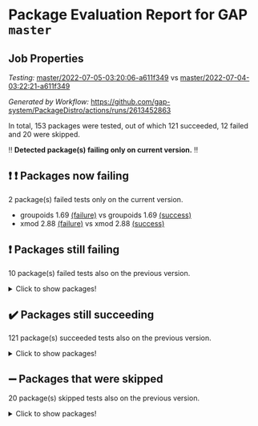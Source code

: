 # Package Evaluation Report for GAP `master`

## Job Properties

*Testing:* [master/2022-07-05-03:20:06-a611f349](https://github.com/gap-system/PackageDistro/blob/data/reports/master/2022-07-05-03:20:06-a611f349) vs [master/2022-07-04-03:22:21-a611f349](https://github.com/gap-system/PackageDistro/blob/data/reports/master/2022-07-04-03:22:21-a611f349)

*Generated by Workflow:* https://github.com/gap-system/PackageDistro/actions/runs/2613452863

In total, 153 packages were tested, out of which 121 succeeded, 12 failed and 20 were skipped.

:bangbang: **Detected package(s) failing only on current version.** :bangbang:

## :exclamation: :exclamation: Packages now failing

2 package(s) failed tests only on the current version.
- groupoids 1.69 [(failure)](https://github.com/gap-system/PackageDistro/runs/7189349070?check_suite_focus=true) vs groupoids 1.69 [(success)](https://github.com/gap-system/PackageDistro/runs/7173452905?check_suite_focus=true)
- xmod 2.88 [(failure)](https://github.com/gap-system/PackageDistro/runs/7189352522?check_suite_focus=true) vs xmod 2.88 [(success)](https://github.com/gap-system/PackageDistro/runs/7173456214?check_suite_focus=true)

## :exclamation: Packages still failing

10 package(s) failed tests also on the previous version.
<details><summary>Click to show packages!</summary>

- fining 1.4.1 [(failure)](https://github.com/gap-system/PackageDistro/runs/7189348657?check_suite_focus=true)
- francy 1.2.4 [(failure)](https://github.com/gap-system/PackageDistro/runs/7189348824?check_suite_focus=true)
- hap 1.43 [(failure)](https://github.com/gap-system/PackageDistro/runs/7189349195?check_suite_focus=true)
- normalizinterface 1.3.2 [(failure)](https://github.com/gap-system/PackageDistro/runs/7189350631?check_suite_focus=true)
- packagemanager 1.2 [(failure)](https://github.com/gap-system/PackageDistro/runs/7189350883?check_suite_focus=true)
- qpa 1.33 [(failure)](https://github.com/gap-system/PackageDistro/runs/7189351233?check_suite_focus=true)
- rcwa 4.6.4 [(failure)](https://github.com/gap-system/PackageDistro/runs/7189351394?check_suite_focus=true)
- recog 1.3.2 [(failure)](https://github.com/gap-system/PackageDistro/runs/7189351496?check_suite_focus=true)
- semigroups 4.0.0 [(failure)](https://github.com/gap-system/PackageDistro/runs/7189351729?check_suite_focus=true)
- ugaly 4.0.2 [(failure)](https://github.com/gap-system/PackageDistro/runs/7189352296?check_suite_focus=true)
</details>

## :heavy_check_mark: Packages still succeeding

121 package(s) succeeded tests also on the previous version.
<details><summary>Click to show packages!</summary>

- ace 5.4 [(success)](https://github.com/gap-system/PackageDistro/runs/7189347378?check_suite_focus=true)
- aclib 1.3.2 [(success)](https://github.com/gap-system/PackageDistro/runs/7189347419?check_suite_focus=true)
- agt 0.2 [(success)](https://github.com/gap-system/PackageDistro/runs/7189347451?check_suite_focus=true)
- alnuth 3.2.1 [(success)](https://github.com/gap-system/PackageDistro/runs/7189347485?check_suite_focus=true)
- anupq 3.2.6 [(success)](https://github.com/gap-system/PackageDistro/runs/7189347512?check_suite_focus=true)
- atlasrep 2.1.2 [(success)](https://github.com/gap-system/PackageDistro/runs/7189347540?check_suite_focus=true)
- autodoc 2022.03.10 [(success)](https://github.com/gap-system/PackageDistro/runs/7189347577?check_suite_focus=true)
- automata 1.15 [(success)](https://github.com/gap-system/PackageDistro/runs/7189347616?check_suite_focus=true)
- automgrp 1.3.2 [(success)](https://github.com/gap-system/PackageDistro/runs/7189347647?check_suite_focus=true)
- autpgrp 1.10.2 [(success)](https://github.com/gap-system/PackageDistro/runs/7189347677?check_suite_focus=true)
- cap 2022.06-05 [(success)](https://github.com/gap-system/PackageDistro/runs/7189347699?check_suite_focus=true)
- caratinterface 2.3.3 [(success)](https://github.com/gap-system/PackageDistro/runs/7189347738?check_suite_focus=true)
- cddinterface 2020.06.24 [(success)](https://github.com/gap-system/PackageDistro/runs/7189347789?check_suite_focus=true)
- circle 1.6.5 [(success)](https://github.com/gap-system/PackageDistro/runs/7189347822?check_suite_focus=true)
- classicpres 1.22 [(success)](https://github.com/gap-system/PackageDistro/runs/7189347851?check_suite_focus=true)
- cohomolo 1.6.10 [(success)](https://github.com/gap-system/PackageDistro/runs/7189347873?check_suite_focus=true)
- congruence 1.2.4 [(success)](https://github.com/gap-system/PackageDistro/runs/7189347933?check_suite_focus=true)
- corelg 1.56 [(success)](https://github.com/gap-system/PackageDistro/runs/7189347962?check_suite_focus=true)
- crime 1.6 [(success)](https://github.com/gap-system/PackageDistro/runs/7189347989?check_suite_focus=true)
- crisp 1.4.5 [(success)](https://github.com/gap-system/PackageDistro/runs/7189348027?check_suite_focus=true)
- crypting 0.10 [(success)](https://github.com/gap-system/PackageDistro/runs/7189348078?check_suite_focus=true)
- cryst 4.1.24 [(success)](https://github.com/gap-system/PackageDistro/runs/7189348110?check_suite_focus=true)
- crystcat 1.1.9 [(success)](https://github.com/gap-system/PackageDistro/runs/7189348136?check_suite_focus=true)
- ctbllib 1.3.4 [(success)](https://github.com/gap-system/PackageDistro/runs/7189348173?check_suite_focus=true)
- cubefree 1.19 [(success)](https://github.com/gap-system/PackageDistro/runs/7189348196?check_suite_focus=true)
- curlinterface 2.2.2 [(success)](https://github.com/gap-system/PackageDistro/runs/7189348244?check_suite_focus=true)
- cvec 2.7.5 [(success)](https://github.com/gap-system/PackageDistro/runs/7189348289?check_suite_focus=true)
- datastructures 0.2.7 [(success)](https://github.com/gap-system/PackageDistro/runs/7189348314?check_suite_focus=true)
- deepthought 1.0.5 [(success)](https://github.com/gap-system/PackageDistro/runs/7189348335?check_suite_focus=true)
- design 1.7 [(success)](https://github.com/gap-system/PackageDistro/runs/7189348367?check_suite_focus=true)
- difsets 2.3.1 [(success)](https://github.com/gap-system/PackageDistro/runs/7189348397?check_suite_focus=true)
- digraphs 1.5.3 [(success)](https://github.com/gap-system/PackageDistro/runs/7189348421?check_suite_focus=true)
- edim 1.3.5 [(success)](https://github.com/gap-system/PackageDistro/runs/7189348458?check_suite_focus=true)
- example 4.3.1 [(success)](https://github.com/gap-system/PackageDistro/runs/7189348489?check_suite_focus=true)
- factint 1.6.3 [(success)](https://github.com/gap-system/PackageDistro/runs/7189348523?check_suite_focus=true)
- ferret 1.0.8 [(success)](https://github.com/gap-system/PackageDistro/runs/7189348564?check_suite_focus=true)
- fga 1.4.0 [(success)](https://github.com/gap-system/PackageDistro/runs/7189348606?check_suite_focus=true)
- float 1.0.3 [(success)](https://github.com/gap-system/PackageDistro/runs/7189348686?check_suite_focus=true)
- format 1.4.3 [(success)](https://github.com/gap-system/PackageDistro/runs/7189348720?check_suite_focus=true)
- forms 1.2.7 [(success)](https://github.com/gap-system/PackageDistro/runs/7189348746?check_suite_focus=true)
- fplsa 1.2.5 [(success)](https://github.com/gap-system/PackageDistro/runs/7189348775?check_suite_focus=true)
- fr 2.4.8 [(success)](https://github.com/gap-system/PackageDistro/runs/7189348797?check_suite_focus=true)
- fwtree 1.3 [(success)](https://github.com/gap-system/PackageDistro/runs/7189348854?check_suite_focus=true)
- gbnp 1.0.5 [(success)](https://github.com/gap-system/PackageDistro/runs/7189348893?check_suite_focus=true)
- generalizedmorphismsforcap 2022.05-01 [(success)](https://github.com/gap-system/PackageDistro/runs/7189348937?check_suite_focus=true)
- genss 1.6.6 [(success)](https://github.com/gap-system/PackageDistro/runs/7189348967?check_suite_focus=true)
- gradedringforhomalg 2022.06-01 [(success)](https://github.com/gap-system/PackageDistro/runs/7189349008?check_suite_focus=true)
- grape 4.8.5 [(success)](https://github.com/gap-system/PackageDistro/runs/7189349028?check_suite_focus=true)
- grpconst 2.6.2 [(success)](https://github.com/gap-system/PackageDistro/runs/7189349099?check_suite_focus=true)
- guarana 0.96.3 [(success)](https://github.com/gap-system/PackageDistro/runs/7189349136?check_suite_focus=true)
- guava 3.16 [(success)](https://github.com/gap-system/PackageDistro/runs/7189349156?check_suite_focus=true)
- hapcryst 0.1.14 [(success)](https://github.com/gap-system/PackageDistro/runs/7189349231?check_suite_focus=true)
- hecke 1.5.3 [(success)](https://github.com/gap-system/PackageDistro/runs/7189349253?check_suite_focus=true)
- help 3.5 [(success)](https://github.com/gap-system/PackageDistro/runs/7189349294?check_suite_focus=true)
- idrel 2.44 [(success)](https://github.com/gap-system/PackageDistro/runs/7189349324?check_suite_focus=true)
- images 1.3.1 [(success)](https://github.com/gap-system/PackageDistro/runs/7189349354?check_suite_focus=true)
- intpic 0.3.0 [(success)](https://github.com/gap-system/PackageDistro/runs/7189349409?check_suite_focus=true)
- io 4.7.2 [(success)](https://github.com/gap-system/PackageDistro/runs/7189349448?check_suite_focus=true)
- irredsol 1.4.3 [(success)](https://github.com/gap-system/PackageDistro/runs/7189349485?check_suite_focus=true)
- json 2.1.0 [(success)](https://github.com/gap-system/PackageDistro/runs/7189349528?check_suite_focus=true)
- jupyterkernel 1.4.1 [(success)](https://github.com/gap-system/PackageDistro/runs/7189349563?check_suite_focus=true)
- jupyterviz 1.5.1 [(success)](https://github.com/gap-system/PackageDistro/runs/7189349598?check_suite_focus=true)
- kan 1.34 [(success)](https://github.com/gap-system/PackageDistro/runs/7189349645?check_suite_focus=true)
- kbmag 1.5.9 [(success)](https://github.com/gap-system/PackageDistro/runs/7189349710?check_suite_focus=true)
- laguna 3.9.5 [(success)](https://github.com/gap-system/PackageDistro/runs/7189349742?check_suite_focus=true)
- liealgdb 2.2.1 [(success)](https://github.com/gap-system/PackageDistro/runs/7189349783?check_suite_focus=true)
- liepring 2.6 [(success)](https://github.com/gap-system/PackageDistro/runs/7189349813?check_suite_focus=true)
- liering 2.4.2 [(success)](https://github.com/gap-system/PackageDistro/runs/7189349850?check_suite_focus=true)
- linearalgebraforcap 2022.06-03 [(success)](https://github.com/gap-system/PackageDistro/runs/7189349879?check_suite_focus=true)
- loops 3.4.1 [(success)](https://github.com/gap-system/PackageDistro/runs/7189349927?check_suite_focus=true)
- lpres 1.0.3 [(success)](https://github.com/gap-system/PackageDistro/runs/7189349965?check_suite_focus=true)
- majoranaalgebras 1.4 [(success)](https://github.com/gap-system/PackageDistro/runs/7189349988?check_suite_focus=true)
- mapclass 1.4.5 [(success)](https://github.com/gap-system/PackageDistro/runs/7189350018?check_suite_focus=true)
- matgrp 0.64 [(success)](https://github.com/gap-system/PackageDistro/runs/7189350056?check_suite_focus=true)
- modisom 2.5.2 [(success)](https://github.com/gap-system/PackageDistro/runs/7189350098?check_suite_focus=true)
- modulepresentationsforcap 2022.05-03 [(success)](https://github.com/gap-system/PackageDistro/runs/7189350137?check_suite_focus=true)
- monoidalcategories 2022.06-07 [(success)](https://github.com/gap-system/PackageDistro/runs/7189350205?check_suite_focus=true)
- nconvex 2020.11-04 [(success)](https://github.com/gap-system/PackageDistro/runs/7189350354?check_suite_focus=true)
- nilmat 1.4.1 [(success)](https://github.com/gap-system/PackageDistro/runs/7189350466?check_suite_focus=true)
- nock 1.5 [(success)](https://github.com/gap-system/PackageDistro/runs/7189350537?check_suite_focus=true)
- nq 2.5.8 [(success)](https://github.com/gap-system/PackageDistro/runs/7189350702?check_suite_focus=true)
- numericalsgps 1.3.0 [(success)](https://github.com/gap-system/PackageDistro/runs/7189350768?check_suite_focus=true)
- openmath 11.5.1 [(success)](https://github.com/gap-system/PackageDistro/runs/7189350813?check_suite_focus=true)
- orb 4.8.4 [(success)](https://github.com/gap-system/PackageDistro/runs/7189350847?check_suite_focus=true)
- patternclass 2.4.2 [(success)](https://github.com/gap-system/PackageDistro/runs/7189350922?check_suite_focus=true)
- permut 2.0.4 [(success)](https://github.com/gap-system/PackageDistro/runs/7189350960?check_suite_focus=true)
- polenta 1.3.10 [(success)](https://github.com/gap-system/PackageDistro/runs/7189351011?check_suite_focus=true)
- polymaking 0.8.6 [(success)](https://github.com/gap-system/PackageDistro/runs/7189351070?check_suite_focus=true)
- primgrp 3.4.2 [(success)](https://github.com/gap-system/PackageDistro/runs/7189351122?check_suite_focus=true)
- profiling 2.5.0 [(success)](https://github.com/gap-system/PackageDistro/runs/7189351181?check_suite_focus=true)
- quagroup 1.8.3 [(success)](https://github.com/gap-system/PackageDistro/runs/7189351288?check_suite_focus=true)
- radiroot 2.9 [(success)](https://github.com/gap-system/PackageDistro/runs/7189351331?check_suite_focus=true)
- rds 1.8 [(success)](https://github.com/gap-system/PackageDistro/runs/7189351449?check_suite_focus=true)
- repndecomp 1.2.1 [(success)](https://github.com/gap-system/PackageDistro/runs/7189351546?check_suite_focus=true)
- repsn 3.1.0 [(success)](https://github.com/gap-system/PackageDistro/runs/7189351597?check_suite_focus=true)
- resclasses 4.7.2 [(success)](https://github.com/gap-system/PackageDistro/runs/7189351651?check_suite_focus=true)
- scscp 2.3.1 [(success)](https://github.com/gap-system/PackageDistro/runs/7189351694?check_suite_focus=true)
- sglppow 2.2 [(success)](https://github.com/gap-system/PackageDistro/runs/7189351761?check_suite_focus=true)
- sgpviz 0.999.5 [(success)](https://github.com/gap-system/PackageDistro/runs/7189351788?check_suite_focus=true)
- simpcomp 2.1.14 [(success)](https://github.com/gap-system/PackageDistro/runs/7189351811?check_suite_focus=true)
- singular 2020.12.18 [(success)](https://github.com/gap-system/PackageDistro/runs/7189351850?check_suite_focus=true)
- sla 1.5.3 [(success)](https://github.com/gap-system/PackageDistro/runs/7189351880?check_suite_focus=true)
- smallgrp 1.5 [(success)](https://github.com/gap-system/PackageDistro/runs/7189351932?check_suite_focus=true)
- smallsemi 0.6.13 [(success)](https://github.com/gap-system/PackageDistro/runs/7189351952?check_suite_focus=true)
- sonata 2.9.4 [(success)](https://github.com/gap-system/PackageDistro/runs/7189351976?check_suite_focus=true)
- sophus 1.25 [(success)](https://github.com/gap-system/PackageDistro/runs/7189352006?check_suite_focus=true)
- spinsym 1.5.2 [(success)](https://github.com/gap-system/PackageDistro/runs/7189352042?check_suite_focus=true)
- symbcompcc 1.3.2 [(success)](https://github.com/gap-system/PackageDistro/runs/7189352075?check_suite_focus=true)
- thelma 1.3 [(success)](https://github.com/gap-system/PackageDistro/runs/7189352119?check_suite_focus=true)
- tomlib 1.2.9 [(success)](https://github.com/gap-system/PackageDistro/runs/7189352160?check_suite_focus=true)
- toric 1.9.5 [(success)](https://github.com/gap-system/PackageDistro/runs/7189352201?check_suite_focus=true)
- transgrp 3.6.2 [(success)](https://github.com/gap-system/PackageDistro/runs/7189352246?check_suite_focus=true)
- unipot 1.5 [(success)](https://github.com/gap-system/PackageDistro/runs/7189352335?check_suite_focus=true)
- unitlib 4.1.0 [(success)](https://github.com/gap-system/PackageDistro/runs/7189352373?check_suite_focus=true)
- utils 0.72 [(success)](https://github.com/gap-system/PackageDistro/runs/7189352403?check_suite_focus=true)
- uuid 0.7 [(success)](https://github.com/gap-system/PackageDistro/runs/7189352434?check_suite_focus=true)
- walrus 0.9991 [(success)](https://github.com/gap-system/PackageDistro/runs/7189352467?check_suite_focus=true)
- wedderga 4.10.2 [(success)](https://github.com/gap-system/PackageDistro/runs/7189352497?check_suite_focus=true)
- xmodalg 1.22 [(success)](https://github.com/gap-system/PackageDistro/runs/7189352559?check_suite_focus=true)
- yangbaxter 0.10.0 [(success)](https://github.com/gap-system/PackageDistro/runs/7189352598?check_suite_focus=true)
- zeromqinterface 0.13 [(success)](https://github.com/gap-system/PackageDistro/runs/7189352627?check_suite_focus=true)
</details>

## :heavy_minus_sign: Packages that were skipped

20 package(s) skipped tests also on the previous version.
<details><summary>Click to show packages!</summary>

- 4ti2interface 2022.03-01 [(skipped)](https://github.com/gap-system/PackageDistro/runs/7189264723?check_suite_focus=true)
- browse 1.8.14 [(skipped)](https://github.com/gap-system/PackageDistro/runs/7189264723?check_suite_focus=true)
- examplesforhomalg 2022.03-01 [(skipped)](https://github.com/gap-system/PackageDistro/runs/7189264723?check_suite_focus=true)
- gapdoc 1.6.5 [(skipped)](https://github.com/gap-system/PackageDistro/runs/7189264723?check_suite_focus=true)
- gauss 2022.03-01 [(skipped)](https://github.com/gap-system/PackageDistro/runs/7189264723?check_suite_focus=true)
- gaussforhomalg 2022.03-01 [(skipped)](https://github.com/gap-system/PackageDistro/runs/7189264723?check_suite_focus=true)
- gradedmodules 2022.03-01 [(skipped)](https://github.com/gap-system/PackageDistro/runs/7189264723?check_suite_focus=true)
- homalg 2022.03-01 [(skipped)](https://github.com/gap-system/PackageDistro/runs/7189264723?check_suite_focus=true)
- homalgtocas 2022.03-01 [(skipped)](https://github.com/gap-system/PackageDistro/runs/7189264723?check_suite_focus=true)
- io_forhomalg 2022.03-01 [(skipped)](https://github.com/gap-system/PackageDistro/runs/7189264723?check_suite_focus=true)
- itc 1.5.1 [(skipped)](https://github.com/gap-system/PackageDistro/runs/7189264723?check_suite_focus=true)
- localizeringforhomalg 2022.03-01 [(skipped)](https://github.com/gap-system/PackageDistro/runs/7189264723?check_suite_focus=true)
- matricesforhomalg 2022.06-01 [(skipped)](https://github.com/gap-system/PackageDistro/runs/7189264723?check_suite_focus=true)
- modules 2022.03-01 [(skipped)](https://github.com/gap-system/PackageDistro/runs/7189264723?check_suite_focus=true)
- polycyclic 2.16 [(skipped)](https://github.com/gap-system/PackageDistro/runs/7189264723?check_suite_focus=true)
- ringsforhomalg 2022.04-01 [(skipped)](https://github.com/gap-system/PackageDistro/runs/7189264723?check_suite_focus=true)
- sco 2022.03-01 [(skipped)](https://github.com/gap-system/PackageDistro/runs/7189264723?check_suite_focus=true)
- toolsforhomalg 2022.05-01 [(skipped)](https://github.com/gap-system/PackageDistro/runs/7189264723?check_suite_focus=true)
- toricvarieties 2022.03.23 [(skipped)](https://github.com/gap-system/PackageDistro/runs/7189264723?check_suite_focus=true)
- xgap 4.31 [(skipped)](https://github.com/gap-system/PackageDistro/runs/7189264723?check_suite_focus=true)
</details>

